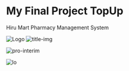 # My Final Project TopUp
Hiru Mart Pharmacy Management System

![Logo](https://user-images.githubusercontent.com/74712552/207937131-1b46a3cc-25b1-448d-b7be-aaadde726ccd.png)
![title-img](https://user-images.githubusercontent.com/74712552/207937148-2a6c02d9-3346-43b0-b402-a274274331d5.png)

![pro-interim](https://user-images.githubusercontent.com/74712552/208239576-5bfeed6e-4468-4b88-9973-10c56f2137a4.png)


![lo](https://user-images.githubusercontent.com/74712552/208239599-bc86289d-cbbc-4535-ba12-f9db08dfb127.png)
